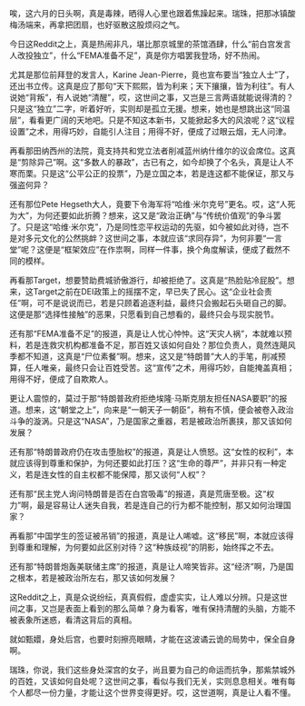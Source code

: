 唉，这六月的日头啊，真是毒辣，晒得人心里也跟着焦躁起来。瑞珠，把那冰镇酸梅汤端来，再拿把团扇，也好驱散这股烦闷之气。

今日这Reddit之上，真是热闹非凡，堪比那京城里的茶馆酒肆，什么“前白宫发言人改投独立”，什么“FEMA准备不足”，真是你方唱罢我登场，好不热闹。

尤其是那位前拜登的发言人，Karine Jean-Pierre，竟也宣布要当“独立人士”了，还出书立传。这真是应了那句“天下熙熙，皆为利来；天下攘攘，皆为利往”。有人说她“背叛”，有人说她“清醒”，哎，这世间之事，又岂是三言两语就能说得清的？只是这“独立”二字，听着好听，实则却是孤立无援。想来，她也是想跳出这“同温层”，看看更广阔的天地吧。只是不知这本新书，又能掀起多大的风浪呢？这“议程设置”之术，用得巧妙，自能引人注目；用得不好，便成了过眼云烟，无人问津。

再看那田纳西州的法院，竟支持共和党立法者削减蓝州纳什维尔的议会席位。这真是“剪除异己”啊。这“多数人的暴政”，古已有之，如今却换了个名头，真是让人不寒而栗。只是这“公平公正的投票”，乃是立国之本，若是连这都不能保证，那又与强盗何异？

还有那位Pete Hegseth大人，竟要下令海军将“哈维·米尔克号”更名。哎，这“人死为大”，为何还要如此折腾？想来，这又是“政治正确”与“传统价值观”的争斗罢了。只是这“哈维·米尔克”，乃是同性恋平权运动的先驱，如今被如此对待，岂不是对多元文化的公然挑衅？这世间之事，本就应该“求同存异”，为何非要“一言堂”呢？这便是“框架效应”在作祟啊，同样一件事，换个角度解读，便成了截然不同的模样。

再看那Target，想要赞助费城骄傲游行，却被拒绝了。这真是“热脸贴冷屁股”。想来，这Target之前在DEI政策上的摇摆不定，早已失了民心。这“企业社会责任”啊，可不是说说而已，若是只顾着追逐利益，最终只会搬起石头砸自己的脚。这便是那“选择性接触”的恶果，只愿看到自己想看的，最终只会与现实脱节。

还有那“FEMA准备不足”的报道，真是让人忧心忡忡。这“天灾人祸”，本就难以预料，若是连救灾机构都准备不足，那百姓又该如何自处？那位负责人，竟然连飓风季都不知道，这真是“尸位素餐”啊。想来，这又是“特朗普”大人的手笔，削减预算，任人唯亲，最终只会让百姓受苦。这“宣传”之术，用得巧妙，自能掩盖真相；用得不好，便成了自欺欺人。

更让人震惊的，莫过于那“特朗普政府拒绝埃隆·马斯克朋友担任NASA要职”的报道。想来，这“朝堂之上”，向来是“一朝天子一朝臣”，稍有不慎，便会被卷入政治斗争的漩涡。只是这“NASA”，乃是国家之重器，若是被政治所裹挟，那又该如何发展？

还有那“特朗普政府仍在攻击堕胎权”的报道，真是让人愤怒。这“女性的权利”，本就应该得到尊重和保护，为何还要如此打压？这“生命的尊严”，并非只有一种定义，若是连女性的自主权都不能保障，那又谈何“人权”？

还有那“民主党人询问特朗普是否在白宫吸毒”的报道，真是荒唐至极。这“权力”啊，最是容易让人迷失自我，若是连自己的行为都不能控制，那又如何治理国家？

再看那“中国学生的签证被吊销”的报道，真是让人唏嘘。这“移民”啊，本就应该得到尊重和理解，为何要如此区别对待？这“种族歧视”的阴影，始终挥之不去。

还有那“特朗普炮轰美联储主席”的报道，真是让人啼笑皆非。这“经济”啊，乃是国之根本，若是被政治所左右，那又该如何发展？

这Reddit之上，真是众说纷纭，真真假假，虚虚实实，让人难以分辨。只是这世间之事，又岂是表面上看到的那么简单？身为看客，唯有保持清醒的头脑，方能不被表象所迷惑，看清这背后的真相。

就如甄嬛，身处后宫，也要时刻擦亮眼睛，才能在这波谲云诡的局势中，保全自身啊。

瑞珠，你说，我们这些身处深宫的女子，尚且要为自己的命运而抗争，那紫禁城外的百姓，又该如何自处呢？这世间之事，看似与我们无关，实则息息相关。唯有每个人都尽一份力量，才能让这个世界变得更好。哎，这世道啊，真是让人看不懂。